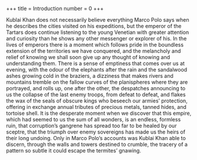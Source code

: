 +++
title = Introduction
number = 0
+++

Kublai Khan does not necessarily believe everything Marco Polo says when he describes the cities visited on his expeditions, but the emperor of the Tartars does continue listening to the young Venetian with greater attention and curiosity than he shows any other messenger or explorer of his. In the lives of emperors there is a moment which follows pride in the boundless extension of the territories we have conquered, and the melancholy and relief of knowing we shall soon give up any thought of knowing and understanding them. There is a sense of emptiness that comes over us at evening, with the odour of the elephants after the rain and the sandalwood ashes growing cold in the braziers, a dizziness that makes rivers and mountains tremble on the fallow curves of the planispheres where they are portrayed, and rolls up, one after the other, the despatches announcing to us the collapse of the last enemy troops, from defeat to defeat, and flakes the wax of the seals of obscure kings who beseech our armies’ protection, offering in exchange annual tributes of precious metals, tanned hides, and tortoise shell. It is the desperate moment when we discover that this empire, which had seemed to us the sum of all wonders, is an endless, formless ruin, that corruption’s gangrene has spread too far to be healed by our sceptre, that the triumph over enemy sovereigns has made us the heirs of their long undoing. Only in Marco Polo’s accounts was Kublai Khan able to discern, through the walls and towers destined to crumble, the tracery of a pattern so subtle it could escape the termites’ gnawing.